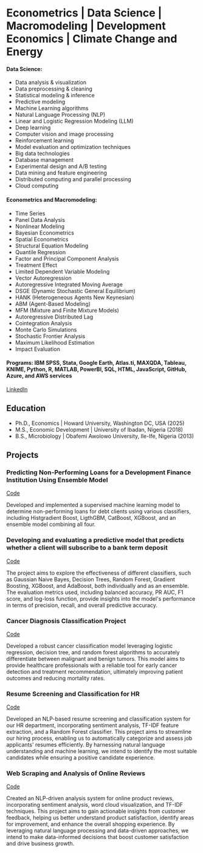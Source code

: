 # Econometrics | Data Science | Macromodeling | Development Economics | Climate Change and Energy  

#### Data Science:
- Data analysis & visualization
- Data preprocessing & cleaning
- Statistical modeling & inference
- Predictive modeling
- Machine Learning algorithms
- Natural Language Processing (NLP)
- Linear and Logistic Regression Modeling (LLM)
- Deep learning
- Computer vision and image processing
- Reinforcement learning
- Model evaluation and optimization techniques
- Big data technologies
- Database management
- Experimental design and A/B testing
- Data mining and feature engineering
- Distributed computing and parallel processing
- Cloud computing

#### Econometrics and Macromodeling:
- Time Series
- Panel Data Analysis
- Nonlinear Modeling
- Bayesian Econometrics
- Spatial Econometrics
- Structural Equation Modeling
- Quantile Regression
- Factor and Principal Component Analysis
- Treatment Effect
- Limited Dependent Variable Modeling
- Vector Autoregression
- Autoregressive Integrated Moving Average
- DSGE (Dynamic Stochastic General Equilibrium)
- HANK (Heterogeneous Agents New Keynesian)
- ABM (Agent-Based Modeling)
- MFM (Mixture and Finite Mixture Models)
- Autoregressive Distributed Lag
- Cointegration Analysis
- Monte Carlo Simulations
- Stochastic Frontier Analysis
- Maximum Likelihood Estimation
- Impact Evaluation

#### Programs: IBM SPSS, Stata, Google Earth, Atlas.ti, MAXQDA, Tableau, KNIME, Python, R, MATLAB, PowerBI, SQL, HTML, JavaScript, GitHub, Azure, and AWS services

[LinkedIn](https://www.linkedin.com/in/tosingbadegesin/)

## Education
- Ph.D., Economics | Howard University, Washington DC, USA (2025)								       		
- M.S., Economic Development	| University of Ibadan, Nigeria (2018)	 			        		
- B.S., Microbiology | Obafemi Awolowo University, Ile-Ife, Nigeria (2013)


## Projects
### Predicting Non-Performing Loans for a Development Finance Institution Using Ensemble Model 
[Code](https://github.com/TosinSDGs/TosinSDGs/blob/main/Analysis_of_Online_Review.ipynb)

Developed and implemented a supervised machine learning model to determine non-performing loans for debt clients using various classifiers, including Histgradient Boost, LigthGBM, CatBoost, XGBoost, and an ensemble model combining all four.

### Developing and evaluating a predictive model that predicts whether a client will subscribe to a bank term deposit
[Code](https://github.com/TosinSDGs/TosinSDGs/blob/main/Banking_Project.ipynb)

The project aims to explore the effectiveness of different classifiers, such as Gaussian Naive Bayes, Decision Trees, Random Forest, Gradient Boosting, XGBoost, and AdaBoost, both individually and as an ensemble. The evaluation metrics used, including balanced accuracy, PR AUC, F1 score, and log-loss function, provide insights into the model's performance in terms of precision, recall, and overall predictive accuracy.


### Cancer Diagnosis Classification Project
[Code](https://github.com/TosinSDGs/TosinSDGs/blob/main/Cancer_Diagnosis_Project.ipynb)

Developed a robust cancer classification model leveraging logistic regression, decision tree, and random forest algorithms to accurately differentiate between malignant and benign tumors. This model aims to provide healthcare professionals with a reliable tool for early cancer detection and treatment recommendation, ultimately improving patient outcomes and reducing mortality rates.

### Resume Screening and Classification for HR
[Code](https://github.com/TosinSDGs/TosinSDGs/blob/main/Resume_Classification_Project.ipynb)

Developed an NLP-based resume screening and classification system for our HR department, incorporating sentiment analysis, TF-IDF feature extraction, and a Random Forest classifier. This project aims to streamline our hiring process, enabling us to automatically categorize and assess job applicants' resumes efficiently. By harnessing natural language understanding and machine learning, we intend to identify the most suitable candidates while ensuring a positive candidate experience.

### Web Scraping and Analysis of Online Reviews
[Code](https://github.com/TosinSDGs/TosinSDGs/blob/main/Analysis_of_Online_Review.ipynb)

Created an NLP-driven analysis system for online product reviews, incorporating sentiment analysis, word cloud visualization, and TF-IDF techniques. This project aims to gain actionable insights from customer feedback, helping us better understand product satisfaction, identify areas for improvement, and enhance the overall shopping experience. By leveraging natural language processing and data-driven approaches, we intend to make data-informed decisions that boost customer satisfaction and drive business growth.

<!---
TosinSDGs/TosinSDGs is a ✨ special ✨ repository because its `README.md` (this file) appears on your GitHub profile.
You can click the Preview link to take a look at your changes.
--->
